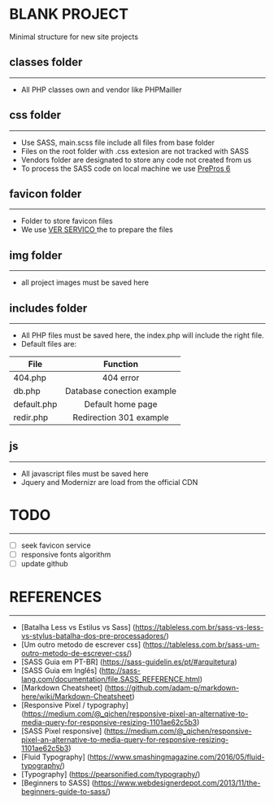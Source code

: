 # BLANK PROJECT

Minimal structure for new site projects

## classes folder  
---
- All PHP classes own and vendor like PHPMailler

## css folder 
---
- Use SASS, main.scss file include all files from base folder
- Files on the root folder with .css extesion are not tracked with SASS
- Vendors folder are designated to store any code not created from us
- To process the SASS code on local machine we use [PrePros 6](prepros.io) 

## favicon folder
---
- Folder to store favicon files
- We use [VER SERVICO ]() the to prepare the files

## img folder
---
- all project images must be saved here

## includes folder
---
- All PHP files must be saved here, the index.php will include the right file.
- Default files are: 

| File          | Function                        | 
| ------------- |:-------------------------------:|
| 404.php       | 404 error                       | 
| db.php        | Database conection example      |  
| default.php   | Default home page               |
| redir.php     | Redirection 301 example         |


## js
---
- All javascript files must be saved here
- Jquery and Modernizr are load from the official CDN

# TODO
---
- [ ] seek favicon service
- [ ] responsive fonts algorithm
- [ ] update github

# REFERENCES
----
- [Batalha Less vs Estilus vs Sass] (https://tableless.com.br/sass-vs-less-vs-stylus-batalha-dos-pre-processadores/)
- [Um outro metodo de escrever css] (https://tableless.com.br/sass-um-outro-metodo-de-escrever-css/)
- [SASS Guia em PT-BR] (https://sass-guidelin.es/pt/#arquitetura)
- [SASS Guia em Inglês] (http://sass-lang.com/documentation/file.SASS_REFERENCE.html)
- [Markdown Cheatsheet] (https://github.com/adam-p/markdown-here/wiki/Markdown-Cheatsheet)
- [Responsive Pixel / typography] (https://medium.com/@_qichen/responsive-pixel-an-alternative-to-media-query-for-responsive-resizing-1101ae62c5b3)
- [SASS Pixel responsive] (https://medium.com/@_qichen/responsive-pixel-an-alternative-to-media-query-for-responsive-resizing-1101ae62c5b3)
- [Fluid Typography] (https://www.smashingmagazine.com/2016/05/fluid-typography/)
- [Typography] (https://pearsonified.com/typography/)
- [Beginners to SASS] (https://www.webdesignerdepot.com/2013/11/the-beginners-guide-to-sass/)
